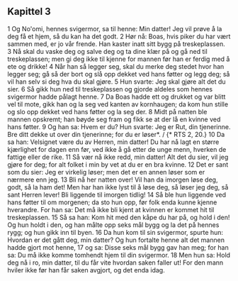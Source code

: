 ## Kapittel 3

1 Og No'omi, hennes svigermor, sa til henne: Min datter! Jeg vil prøve å la deg få et hjem, så du kan ha det godt.
2 Hør nå: Boas, hvis piker du har vært sammen med, er jo vår frende. Han kaster inatt sitt bygg på treskeplassen.
3 Nå skal du vaske deg og salve deg og ta dine klær på og gå ned til treskeplassen; men gi deg ikke til kjenne for mannen før han er ferdig med å ete og drikke!
4 Når han så legger seg, skal du merke deg stedet hvor han legger seg; gå så der bort og slå opp dekket ved hans føtter og legg deg; så vil han selv si deg hva du skal gjøre.
5 Hun svarte: Jeg skal gjøre alt det du sier.
6 Så gikk hun ned til treskeplassen og gjorde aldeles som hennes svigermor hadde pålagt henne.
7 Da Boas hadde ett og drukket og var blitt vel til mote, gikk han og la seg ved kanten av kornhaugen; da kom hun stille og slo opp dekket ved hans føtter og la seg der.
8 Midt på natten ble mannen opskremt; han bøyde seg fram og fikk se at der lå en kvinne ved hans føtter.
9 Og han sa: Hvem er du? Hun svarte: Jeg er Rut, din tjenerinne. Bre ditt dekke ut over din tjenerinne; for du er løser*. / {* RTS 2, 20.}
10 Da sa han: Velsignet være du av Herren, min datter! Du har nå lagt en større kjærlighet for dagen enn før, ved ikke å gå etter de unge menn, hverken de fattige eller de rike.
11 Så vær nå ikke redd, min datter! Alt det du sier, vil jeg gjøre for deg; for alt folket i min by vet at du er en bra kvinne.
12 Det er sant som du sier: Jeg er virkelig løser; men det er en annen løser som er nærmere enn jeg.
13 Bli nå her natten over! Vil han da imorgen løse deg, godt, så la ham det! Men har han ikke lyst til å løse deg, så løser jeg deg, så sant Herren lever! Bli liggende til imorgen tidlig!
14 Så ble hun liggende ved hans føtter til om morgenen; da sto hun opp, før folk enda kunne kjenne hverandre. For han sa: Det må ikke bli kjent at kvinnen er kommet hit til treskeplassen.
15 Så sa han: Kom hit med den kåpe du har på, og hold i den! Og hun holdt i den, og han målte opp seks mål bygg og la det på hennes rygg; og hun gikk inn til byen.
16 Da hun kom til sin svigermor, spurte hun: Hvordan er det gått deg, min datter? Og hun fortalte henne alt det mannen hadde gjort mot henne,
17 og sa: Disse seks mål bygg gav han meg; for han sa: Du må ikke komme tomhendt hjem til din svigermor.
18 Men hun sa: Hold deg nå i ro, min datter, til du får vite hvordan saken faller ut! For den mann hviler ikke før han får saken avgjort, og det enda idag.
